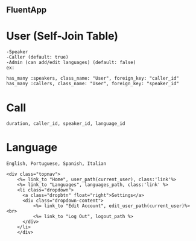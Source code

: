 ## FluentApp


# User (Self-Join Table)
    -Speaker
    -Caller (default: true)
    -Admin (can add/edit languages) (default: false)
    ex:

    has_many :speakers, class_name: "User", foreign_key: "caller_id"
    has_many :callers, class_name: "User", foreign_key: "speaker_id"
 




# Call
    duration, caller_id, speaker_id, language_id


# Language
    English, Portuguese, Spanish, Italian


<!-- Application layout, without being on the static, login, or signup pages-->


    <div class="topnav">
        <%= link_to "Home", user_path(current_user), class:'link'%>
        <%= link_to "Languages", languages_path, class:'link' %>
        <li class="dropdown">
          <a class="dropbtn" float="right">Settings</a>
          <div class="dropdown-content">
              <%= link_to "Edit Account", edit_user_path(current_user)%><br>
              <%= link_to "Log Out", logout_path %>
          </div>
        </li>    
        </div>